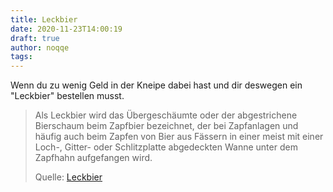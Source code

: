 ```yaml
---
title: Leckbier
date: 2020-11-23T14:00:19
draft: true
author: noqqe
tags:
---
```


Wenn du zu wenig Geld in der Kneipe dabei hast und dir deswegen ein
"Leckbier" bestellen musst.

> Als Leckbier wird das Übergeschäumte oder der abgestrichene Bierschaum beim
> Zapfbier bezeichnet, der bei Zapfanlagen und häufig auch beim Zapfen von Bier
> aus Fässern in einer meist mit einer Loch-, Gitter- oder Schlitzplatte
> abgedeckten Wanne unter dem Zapfhahn aufgefangen wird.
>
> Quelle: [Leckbier](https://de.wikipedia.org/wiki/Leckbier)

